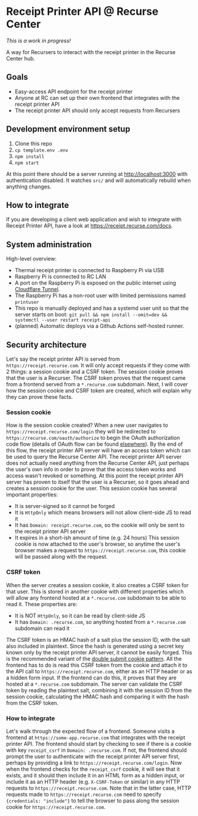 # Receipt Printer API @ Recurse Center

*This is a work in progress!*

A way for Recursers to interact with the receipt printer in the Recurse Center hub.

## Goals

- Easy-access API endpoint for the receipt printer
- Anyone at RC can set up their own frontend that integrates with the receipt printer API
- The receipt printer API should only accept requests from Recursers

## Development environment setup

1. Clone this repo
1. `cp template.env .env`
1. `npm install`
1. `npm start`

At this point there should be a server running at <http://localhost:3000> with authentication disabled. It watches `src/` and will automatically rebuild when anything changes.

## How to integrate

If you are developing a client web application and wish to integrate with Receipt Printer API, have a look at <https://receipt.recurse.com/docs>.

## System administration

High-level overview:

- Thermal receipt printer is connected to Raspberry Pi via USB
- Raspberry Pi is connected to RC LAN
- A port on the Raspberry Pi is exposed on the public internet using [Cloudflare Tunnel](https://developers.cloudflare.com/cloudflare-one/connections/connect-networks/).
- The Raspberry Pi has a non-root user with limited permissions named `printuser`
- This repo is manually deployed and has a systemd user unit so that the server starts on boot: `git pull && npm install --omit=dev && systemctl --user restart receipt-api`
- (planned) Automatic deploys via a Github Actions self-hosted runner.

## Security architecture

Let's say the receipt printer API is served from `https://receipt.recurse.com`. It will only accept requests if they come with 2 things: a session cookie and a CSRF token. The session cookie proves that the user is a Recurser. The CSRF token proves that the request came from a frontend served from a `*.recurse.com` subdomain. Next, I will cover how the session cookie and CSRF token are created, which will explain why they can prove these facts.

### Session cookie

How is the session cookie created? When a new user navigates to `https://receipt.recurse.com/login` they will be redirected to `https://recurse.com/oauth/authorize` to begin the OAuth authorization code flow (details of OAuth flow can be found [elsewhere](https://oauth.net/2/grant-types/authorization-code/)). By the end of this flow, the receipt printer API server will have an access token which can be used to query the Recurse Center API. The receipt printer API server does not actually need anything from the Recurse Center API, just perhaps the user's own info in order to prove that the access token works and access wasn't revoked or something. At this point the receipt printer API server has proven to itself that the user is a Recurser, so it goes ahead and creates a session cookie for the user. This session cookie has several important properties:
- It is server-signed so it cannot be forged
- It is `HttpOnly` which means browsers will not allow client-side JS to read it
- It has `Domain: receipt.recurse.com`, so the cookie will only be sent to the receipt printer API server
- It expires in a short-ish amount of time (e.g. 24 hours)
This session cookie is now attached to the user's browser, so anytime the user's browser makes a request to `https://receipt.recurse.com`, this cookie will be passed along with the request.

### CSRF token

When the server creates a session cookie, it also creates a CSRF token for that user. This is stored in another cookie with different properties which will allow any frontend hosted at a `*.recurse.com` subdomain to be able to read it. These properties are:

- It is NOT `HttpOnly`, so it can be read by client-side JS
- It has `Domain: .recurse.com`, so anything hosted from a `*.recurse.com` subdomain can read it

The CSRF token is an HMAC hash of a salt plus the session ID, with the salt also included in plaintext. Since the hash is generated using a secret key known only by the receipt printer API server, it cannot be easily forged. This is the recommended variant of the [double submit cookie pattern](https://cheatsheetseries.owasp.org/cheatsheets/Cross-Site_Request_Forgery_Prevention_Cheat_Sheet.html#alternative-using-a-double-submit-cookie-pattern). All the frontend has to do is read this CSRF token from the cookie and attach it to the API call to `https://receipt.recurse.com`, either as an HTTP header or as a hidden form input. If the frontend can do this, it proves that they are hosted at a `*.recurse.com` subdomain. The server can validate the CSRF token by reading the plaintext salt, combining it with the session ID from the session cookie, calculating the HMAC hash and comparing it with the hash from the CSRF token.

### How to integrate

Let's walk through the expected flow of a frontend. Someone visits a frontend at `https://some-app.recurse.com` that integrates with the receipt printer API. The frontend should start by checking to see if there is a cookie with key `receipt_csrf` in `Domain: .recurse.com`. If not, the frontend should prompt the user to authenticate with the receipt printer API server first, perhaps by providing a link to `https://receipt.recurse.com/login`. Now when the frontend checks for the `receipt_csrf` cookie, it will see that it exists, and it should then include it in an HTML form as a hidden input, or include it as an HTTP header (e.g. `X-CSRF-Token` or similar) in any HTTP requests to `https://receipt.recurse.com`. Note that in the latter case, HTTP requests made to `https://receipt.recurse.com` need to specify `{credentials: "include"}` to tell the browser to pass along the session cookie for `https://receipt.recurse.com`.
